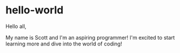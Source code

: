 # hello-world

Hello all,

My name is Scott and I'm an aspiring programmer! I'm excited to start learning more and dive into the world of coding!
